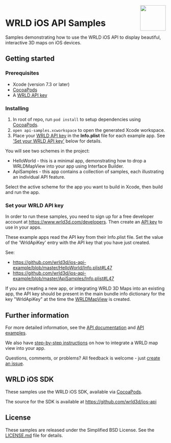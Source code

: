 <a href="https://www.wrld3d.com/">
    <img src="https://cdn2.wrld3d.com/wp-content/uploads/2017/04/WRLD_Blue.png"  align="right" height="80px" />
</a>

# WRLD iOS API Samples
Samples demonstrating how to use the WRLD iOS API to display beautiful, interactive 3D maps on iOS devices.

## Getting started

### Prerequisites
* Xcode (version 7.3 or later)
* [CocoaPods](https://guides.cocoapods.org/using/getting-started.html#installation)
* A [WRLD API key](https://www.wrld3d.com/developers/apikeys)

### Installing
1. In root of repo, run ```pod install``` to setup dependencies using [CocoaPods](https://cocoapods.org).
2. ```open api-samples.xcworkspace``` to open the generated Xcode workspace.
3. Place your [WRLD API key](https://www.wrld3d.com/developers/apikeys) in the **Info.plist** file for each example app. See ['Set your WRLD API key'](#set-your-wrld-api-key) below for details.

You will see two schemes in the project:
* HelloWorld - this is a minimal app, demonstrating how to drop a WRLDMapView into your app using Interface Builder.
* ApiSamples - this app contains a collection of samples, each illustrating an individual API feature.

Select the active scheme for the app you want to build in Xcode, then build and run the app.

### Set your WRLD API key
In order to run these samples, you need to sign up for a free developer account at https://www.wrld3d.com/developers. Then create an [API key](https://www.wrld3d.com/developers/apikeys) to use in your apps. 

These example apps read the API key from their Info.plist file. Set the value of the 'WrldApiKey' entry with the API key that you have just created.

See:
* https://github.com/wrld3d/ios-api-example/blob/master/HelloWorld/Info.plist#L47
* https://github.com/wrld3d/ios-api-example/blob/master/ApiSamples/Info.plist#L47

If you are creating a new app, or integrating WRLD 3D Maps into an existing app, the API key should be present in the main bundle info dictionary for the key "WrldApiKey" at the time the [WRLDMapView](https://github.com/wrld3d/ios-api/blob/master/src/private/WRLDMapView.mm) is created.

## Further information
For more detailed information, see the [API documentation](https://docs.wrld3d.com/ios/latest/docs/api/) and [API examples](https://docs.wrld3d.com/ios/latest/docs/examples/).

We also have [step-by-step instructions](https://docs.wrld3d.com/ios/latest/docs/api/walkthrough/) on how to integrate a WRLD map view into your app.

Questions, comments, or problems? All feedback is welcome - just [create an issue](https://github.com/wrld3d/ios-api-example/issues).

## WRLD iOS SDK
These samples use the WRLD iOS SDK, available via [CocoaPods](https://cocoapods.org/pods/WRLD). 

The source for the SDK is available at https://github.com/wrld3d/ios-api

## License
These samples are released under the Simplified BSD License. See the [LICENSE.md](https://github.com/wrld3d/ios-api-example/blob/master/LICENSE.md) file for details.
